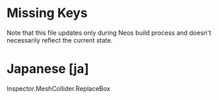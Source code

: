 # Missing Keys
Note that this file updates only during Neos build process and doesn't necessarily reflect the current state.

# Japanese [ja]
Inspector.MeshCollider.ReplaceBox  

